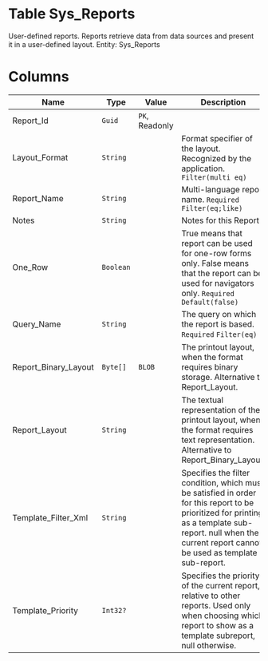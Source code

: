 # Table Sys_Reports

User-defined reports. Reports retrieve data from data sources and present it in a user-defined layout. Entity: Sys_Reports

# Columns

| Name | Type | Value | Description |
| - | - | - | --- |
|Report_Id|`Guid`|`PK`, Readonly||
|Layout_Format|`String`||Format specifier of the layout. Recognized by the application. `Filter(multi eq)` |
|Report_Name|`String`||Multi-language report name. `Required` `Filter(eq;like)` |
|Notes|`String`||Notes for this Report. |
|One_Row|`Boolean`||True means that report can be used for one-row forms only. False means that the report can be used for navigators only. `Required` `Default(false)` |
|Query_Name|`String`||The query on which the report is based. `Required` `Filter(eq)` |
|Report_Binary_Layout|`Byte[]`|`BLOB`|The printout layout, when the format requires binary storage. Alternative to Report_Layout. |
|Report_Layout|`String`||The textual representation of the printout layout, when the format requires text representation. Alternative to Report_Binary_Layout. |
|Template_Filter_Xml|`String`||Specifies the filter condition, which must be satisfied in order for this report to be prioritized for printing as a template sub-report. null when the current report cannot be used as template sub-report. |
|Template_Priority|`Int32?`||Specifies the priority of the current report, relative to other reports. Used only when choosing which report to show as a template subreport, null otherwise. |
